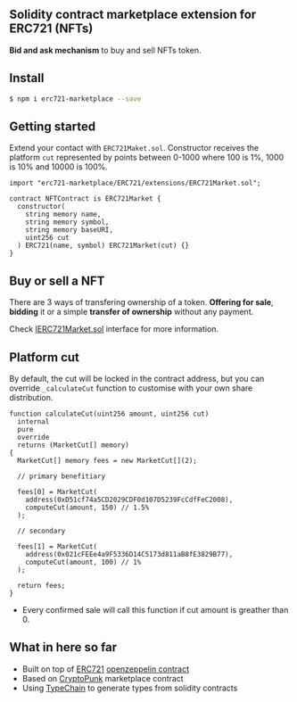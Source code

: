 ## Solidity contract marketplace extension for ERC721 (NFTs)

**Bid and ask mechanism** to buy and sell NFTs token.

## Install

```bash
$ npm i erc721-marketplace --save
```

## Getting started

Extend your contact with `ERC721Maket.sol`. Constructor receives the platform `cut` represented by points between 0-1000 where 100 is 1%, 1000 is 10% and 10000 is 100%.

```solidity
import "erc721-marketplace/ERC721/extensions/ERC721Market.sol";

contract NFTContract is ERC721Market {
  constructor(
    string memory name,
    string memory symbol,
    string memory baseURI,
    uint256 cut
  ) ERC721(name, symbol) ERC721Market(cut) {}
}

```

## Buy or sell a NFT

There are 3 ways of transfering ownership of a token. **Offering for sale**, **bidding** it or a simple **transfer of ownership** without any payment.

Check [IERC721Market.sol](contracts/ERC721/extensions/IERC721Market.sol) interface for more information.

## Platform cut

By default, the cut will be locked in the contract address, but you can override `_calculateCut` function to customise with your own share distribution.

```solidity
function calculateCut(uint256 amount, uint256 cut)
  internal
  pure
  override
  returns (MarketCut[] memory)
{
  MarketCut[] memory fees = new MarketCut[](2);

  // primary benefitiary

  fees[0] = MarketCut(
    address(0xD51cf74a5CD2029CDF0d107D5239FcCdfFeC2008),
    computeCut(amount, 150) // 1.5%
  );

  // secondary

  fees[1] = MarketCut(
    address(0x021cFEEe4a9F5336D14C5173d811aB8fE3829B77),
    computeCut(amount, 100) // 1%
  );

  return fees;
}

```

- Every confirmed sale will call this function if cut amount is greather than 0.

## What in here so far

- Built on top of [ERC721](https://docs.openzeppelin.com/contracts/4.x/erc721) [openzeppelin contract](https://github.com/OpenZeppelin/openzeppelin-contracts)
- Based on [CryptoPunk](https://github.com/larvalabs/cryptopunks) marketplace contract
- Using [TypeChain](https://github.com/dethcrypto/TypeChain) to generate types from solidity contracts
